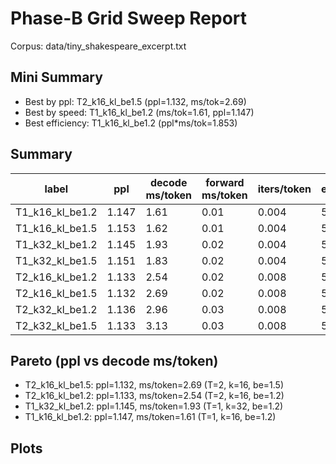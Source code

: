 # Phase-B Grid Sweep Report

Corpus: data/tiny_shakespeare_excerpt.txt

## Mini Summary

- Best by ppl: T2_k16_kl_be1.5 (ppl=1.132, ms/tok=2.69)
- Best by speed: T1_k16_kl_be1.2 (ms/tok=1.61, ppl=1.147)
- Best efficiency: T1_k16_kl_be1.2 (ppl*ms/tok=1.853)

## Summary

| label | ppl | decode ms/token | forward ms/token | iters/token | epochs | tokens | total s | T | k | beta_end |
| --- | --- | --- | --- | --- | --- | --- | --- | --- | --- | --- |
| T1_k16_kl_be1.2 | 1.147 | 1.61 | 0.01 | 0.004 | 5 | 537600 | 23.9 | 1 | 16 | 1.2 |
| T1_k16_kl_be1.5 | 1.153 | 1.62 | 0.01 | 0.004 | 5 | 537600 | 24.1 | 1 | 16 | 1.5 |
| T1_k32_kl_be1.2 | 1.145 | 1.93 | 0.02 | 0.004 | 5 | 537600 | 27.2 | 1 | 32 | 1.2 |
| T1_k32_kl_be1.5 | 1.151 | 1.83 | 0.02 | 0.004 | 5 | 537600 | 27.2 | 1 | 32 | 1.5 |
| T2_k16_kl_be1.2 | 1.133 | 2.54 | 0.02 | 0.008 | 5 | 537600 | 30.0 | 2 | 16 | 1.2 |
| T2_k16_kl_be1.5 | 1.132 | 2.69 | 0.02 | 0.008 | 5 | 537600 | 30.1 | 2 | 16 | 1.5 |
| T2_k32_kl_be1.2 | 1.136 | 2.96 | 0.03 | 0.008 | 5 | 537600 | 34.6 | 2 | 32 | 1.2 |
| T2_k32_kl_be1.5 | 1.133 | 3.13 | 0.03 | 0.008 | 5 | 537600 | 35.5 | 2 | 32 | 1.5 |

## Pareto (ppl vs decode ms/token)

- T2_k16_kl_be1.5: ppl=1.132, ms/token=2.69 (T=2, k=16, be=1.5)
- T2_k16_kl_be1.2: ppl=1.133, ms/token=2.54 (T=2, k=16, be=1.2)
- T1_k32_kl_be1.2: ppl=1.145, ms/token=1.93 (T=1, k=32, be=1.2)
- T1_k16_kl_be1.2: ppl=1.147, ms/token=1.61 (T=1, k=16, be=1.2)

## Plots
